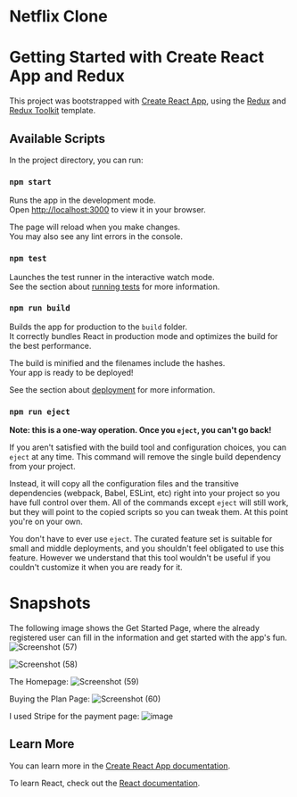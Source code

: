 # Netflix Clone 
# Getting Started with Create React App and Redux

This project was bootstrapped with [Create React App](https://github.com/facebook/create-react-app), using the [Redux](https://redux.js.org/) and [Redux Toolkit](https://redux-toolkit.js.org/) template.

## Available Scripts

In the project directory, you can run:

### `npm start`

Runs the app in the development mode.\
Open [http://localhost:3000](http://localhost:3000) to view it in your browser.

The page will reload when you make changes.\
You may also see any lint errors in the console.

### `npm test`

Launches the test runner in the interactive watch mode.\
See the section about [running tests](https://facebook.github.io/create-react-app/docs/running-tests) for more information.

### `npm run build`

Builds the app for production to the `build` folder.\
It correctly bundles React in production mode and optimizes the build for the best performance.

The build is minified and the filenames include the hashes.\
Your app is ready to be deployed!

See the section about [deployment](https://facebook.github.io/create-react-app/docs/deployment) for more information.

### `npm run eject`

**Note: this is a one-way operation. Once you `eject`, you can't go back!**

If you aren't satisfied with the build tool and configuration choices, you can `eject` at any time. This command will remove the single build dependency from your project.

Instead, it will copy all the configuration files and the transitive dependencies (webpack, Babel, ESLint, etc) right into your project so you have full control over them. All of the commands except `eject` will still work, but they will point to the copied scripts so you can tweak them. At this point you're on your own.

You don't have to ever use `eject`. The curated feature set is suitable for small and middle deployments, and you shouldn't feel obligated to use this feature. However we understand that this tool wouldn't be useful if you couldn't customize it when you are ready for it.

# Snapshots
The following image shows the Get Started Page, where the already registered user can fill in the information and get started with the app's fun. 
![Screenshot (57)](https://github.com/user-attachments/assets/38e82cb0-2431-4c6d-bfd9-ca4a13e5e9e6)

![Screenshot (58)](https://github.com/user-attachments/assets/e63aee70-b4ee-4142-8640-eaa289dcc57b)

The Homepage: 
![Screenshot (59)](https://github.com/user-attachments/assets/bc0dc353-1e49-4dc5-95ed-dbfc508fef08)

Buying the Plan Page:
![Screenshot (60)](https://github.com/user-attachments/assets/e3a05a0b-0f26-4802-9e64-2d1237d4664c)

I used Stripe for the payment page: 
![image](https://github.com/user-attachments/assets/bfb407d5-8cc8-4101-8fed-e43de8e7a02d)





## Learn More

You can learn more in the [Create React App documentation](https://facebook.github.io/create-react-app/docs/getting-started).

To learn React, check out the [React documentation](https://reactjs.org/).
